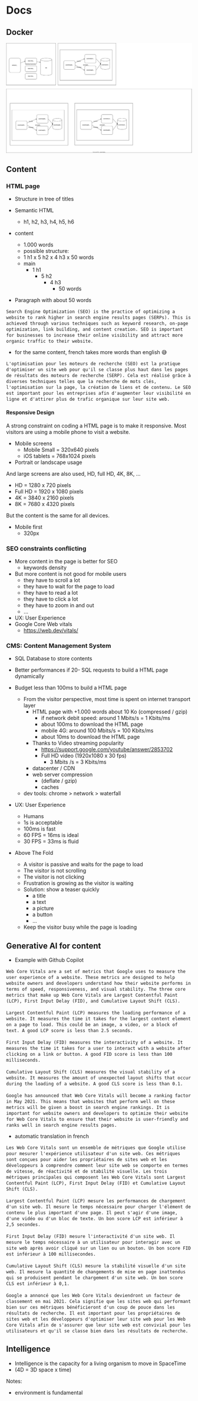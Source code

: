 # Docs

## Docker

![architecture](architecture.drawio.svg)


## Content

### HTML page

* Structure in tree of titles
* Semantic HTML
  * h1, h2, h3, h4, h5, h6
* content
  * 1.000 words 
  * possible structure:
  * 1 h1 x 5 h2 x 4 h3 x 50 words
  * main
    * 1 h1
      * 5 h2
        * 4 h3
          * 50 words

* Paragraph with about 50 words

```
Search Engine Optimization (SEO) is the practice of optimizing a website to rank higher in search engine results pages (SERPs). This is achieved through various techniques such as keyword research, on-page optimization, link building, and content creation. SEO is important for businesses to increase their online visibility and attract more organic traffic to their website.
```

* for the same content, french takes more words than english 😅

```
L'optimisation pour les moteurs de recherche (SEO) est la pratique d'optimiser un site web pour qu'il se classe plus haut dans les pages de résultats des moteurs de recherche (SERP). Cela est réalisé grâce à diverses techniques telles que la recherche de mots clés, l'optimisation sur la page, la création de liens et de contenu. Le SEO est important pour les entreprises afin d'augmenter leur visibilité en ligne et d'attirer plus de trafic organique sur leur site web.
```

#### Responsive Design

A strong constraint on coding a HTML page is to make it responsive.
Most visitors are using a mobile phone to visit a website.
* Mobile screens
  * Mobile Small = 320x640 pixels
  * iOS tablets = 768x1024 pixels
* Portrait or landscape usage
  
And large screens are also used, HD, full HD, 4K, 8K, ...
* HD = 1280 x 720 pixels
* Full HD = 1920 x 1080 pixels
* 4K = 3840 x 2160 pixels
* 8K = 7680 x 4320 pixels

But the content is the same for all devices.
* Mobile first
  * 320px

### SEO constraints conflicting

* More content in the page is better for SEO
  * keywords density
* But more content is not good for mobile users
  * they have to scroll a lot
  * they have to wait for the page to load
  * they have to read a lot
  * they have to click a lot
  * they have to zoom in and out
  * ...
* UX: User Experience
* Google Core Web vitals
  * https://web.dev/vitals/

### CMS: Content Management System

* SQL Database to store contents
* Better performances if 20- SQL requests to build a HTML page dynamically
* Budget less than 100ms to build a HTML page
  * From the visitor perspective, most time is spent on internet transport layer
    * HTML page with +1.000 words about 10 Ko (compressed / gzip)
      * if network debit speed: around 1 Mbits/s = 1 Kbits/ms
      * about 100ms to download the HTML page
      * mobile 4G: around 100 Mbits/s = 100 Kbits/ms
      * about 10ms to download the HTML page
    * Thanks to Video streaming popularity
      * https://support.google.com/youtube/answer/2853702
      * Full HD video (1920x1080 x 30 fps)
        * 3 Mbits /s = 3 Kbits/ms
    * datacenter / CDN
    * web server compression 
      * (deflate / gzip)
      * caches
  * dev tools: chrome > network > waterfall

* UX: User Experience
  * Humans
  * 1s is acceptable
  * 100ms is fast
  * 60 FPS = 16ms is ideal
  * 30 FPS = 33ms is fluid
* Above The Fold
  * A visitor is passive and waits for the page to load
  * The visitor is not scrolling
  * The visitor is not clicking
  * Frustration is growing as the visitor is waiting
  * Solution: show a teaser quickly
    * a title
    * a text
    * a picture
    * a button
    * ...
  * Keep the visitor busy while the page is loading


## Generative AI for content

* Example with Github Copilot

```
Web Core Vitals are a set of metrics that Google uses to measure the user experience of a website. These metrics are designed to help website owners and developers understand how their website performs in terms of speed, responsiveness, and visual stability. The three core metrics that make up Web Core Vitals are Largest Contentful Paint (LCP), First Input Delay (FID), and Cumulative Layout Shift (CLS).

Largest Contentful Paint (LCP) measures the loading performance of a website. It measures the time it takes for the largest content element on a page to load. This could be an image, a video, or a block of text. A good LCP score is less than 2.5 seconds.

First Input Delay (FID) measures the interactivity of a website. It measures the time it takes for a user to interact with a website after clicking on a link or button. A good FID score is less than 100 milliseconds.

Cumulative Layout Shift (CLS) measures the visual stability of a website. It measures the amount of unexpected layout shifts that occur during the loading of a website. A good CLS score is less than 0.1.

Google has announced that Web Core Vitals will become a ranking factor in May 2021. This means that websites that perform well on these metrics will be given a boost in search engine rankings. It is important for website owners and developers to optimize their website for Web Core Vitals to ensure that their website is user-friendly and ranks well in search engine results pages.
```

* automatic translation in french

```
Les Web Core Vitals sont un ensemble de métriques que Google utilise pour mesurer l'expérience utilisateur d'un site web. Ces métriques sont conçues pour aider les propriétaires de sites web et les développeurs à comprendre comment leur site web se comporte en termes de vitesse, de réactivité et de stabilité visuelle. Les trois métriques principales qui composent les Web Core Vitals sont Largest Contentful Paint (LCP), First Input Delay (FID) et Cumulative Layout Shift (CLS).

Largest Contentful Paint (LCP) mesure les performances de chargement d'un site web. Il mesure le temps nécessaire pour charger l'élément de contenu le plus important d'une page. Il peut s'agir d'une image, d'une vidéo ou d'un bloc de texte. Un bon score LCP est inférieur à 2,5 secondes.

First Input Delay (FID) mesure l'interactivité d'un site web. Il mesure le temps nécessaire à un utilisateur pour interagir avec un site web après avoir cliqué sur un lien ou un bouton. Un bon score FID est inférieur à 100 millisecondes.

Cumulative Layout Shift (CLS) mesure la stabilité visuelle d'un site web. Il mesure la quantité de changements de mise en page inattendus qui se produisent pendant le chargement d'un site web. Un bon score CLS est inférieur à 0,1.

Google a annoncé que les Web Core Vitals deviendront un facteur de classement en mai 2021. Cela signifie que les sites web qui performant bien sur ces métriques bénéficieront d'un coup de pouce dans les résultats de recherche. Il est important pour les propriétaires de sites web et les développeurs d'optimiser leur site web pour les Web Core Vitals afin de s'assurer que leur site web est convivial pour les utilisateurs et qu'il se classe bien dans les résultats de recherche.
```

## Intelligence

* Intelligence is the capacity for a living organism to move in SpaceTime
* (4D = 3D space x time)

Notes:
* environment is fundamental
